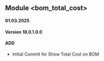 ## Module <bom_total_cost>

#### 01.03.2025
#### Version 18.0.1.0.0
#### ADD
- Initial Commit for Show Total Cost on BOM
